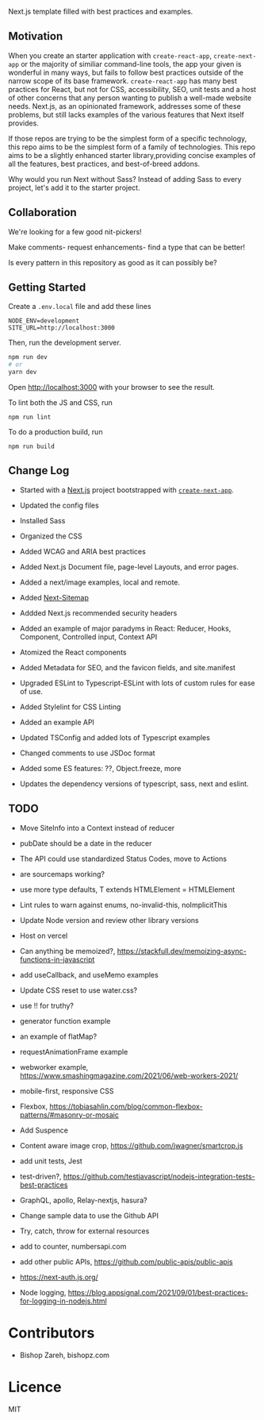 
Next.js template filled with best practices and examples.

## Motivation

When you create an starter application with `create-react-app`, `create-next-app` or the majority of similiar command-line tools, the app your given is wonderful in many ways, but fails to follow best practices outside of the narrow scope of its base framework. `create-react-app` has many best practices for React, but not for CSS, accessibility, SEO, unit tests and a host of other concerns that any person wanting to publish a well-made website needs. Next.js, as an opinionated framework, addresses some of these problems, but still lacks examples of the various features that Next itself provides.

If those repos are trying to be the simplest form of a specific technology, this repo aims to be the simplest form of a family of technologies. This repo aims to be a slightly enhanced starter library,providing concise examples of all the features, best practices, and best-of-breed addons.

Why would you run Next without Sass? Instead of adding Sass to every project, let's add it to the starter project.


## Collaboration

We're looking for a few good nit-pickers!

Make comments- request enhancements- find a type that can be better!

Is every pattern in this repository as good as it can possibly be?

## Getting Started

Create a `.env.local` file and add these lines

```
NODE_ENV=development
SITE_URL=http://localhost:3000
```

Then, run the development server.

```bash
npm run dev
# or
yarn dev
```

Open [http://localhost:3000](http://localhost:3000) with your browser to see the result.

To lint both the JS and CSS, run

```
npm run lint
```

To do a production build, run

```
npm run build
```



## Change Log

+ Started with a [Next.js](https://nextjs.org/) project bootstrapped with [`create-next-app`](https://github.com/vercel/next.js/tree/canary/packages/create-next-app).

+ Updated the config files

+ Installed Sass
+ Organized the CSS
+ Added WCAG and ARIA best practices

+ Added Next.js Document file, page-level Layouts, and error pages.
+ Added a next/image examples, local and remote.
+ Added [Next-Sitemap](https://www.npmjs.com/package/next-sitemap)
+ Addded Next.js recommended security headers

+ Added an example of major paradyms in React: Reducer, Hooks, Component, Controlled input, Context API
+ Atomized the React components

+ Added Metadata for SEO, and the favicon fields, and site.manifest

+ Upgraded ESLint to Typescript-ESLint with lots of custom rules for ease of use.
+ Added Stylelint for CSS Linting

+ Added an example API

+ Updated TSConfig and added lots of Typescript examples

+ Changed comments to use JSDoc format
+ Added some ES features: ??, Object.freeze, more

+ Updates the dependency versions of typescript, sass, next and eslint.


## TODO

+ Move SiteInfo into a Context instead of reducer
+ pubDate should be a date in the reducer
+ The API could use standardized Status Codes, move to Actions
+ are sourcemaps working?

+ use more type defaults, T extends HTMLElement = HTMLElement
+ Lint rules to warn against enums, no-invalid-this, noImplicitThis

+ Update Node version and review other library versions
+ Host on vercel

+ Can anything be memoized?, https://stackfull.dev/memoizing-async-functions-in-javascript
+ add useCallback, and useMemo examples
+ Update CSS reset to use water.css?
+ use !! for truthy?
+ generator function example
+ an example of flatMap?
+ requestAnimationFrame example
+ webworker example, https://www.smashingmagazine.com/2021/06/web-workers-2021/

+ mobile-first, responsive CSS
+ Flexbox, https://tobiasahlin.com/blog/common-flexbox-patterns/#masonry-or-mosaic

+ Add Suspence
+ Content aware image crop, https://github.com/jwagner/smartcrop.js

+ add unit tests, Jest
+ test-driven?, https://github.com/testjavascript/nodejs-integration-tests-best-practices

+ GraphQL, apollo, Relay-nextjs, hasura?
+ Change sample data to use the Github API
+ Try, catch, throw for external resources
+ add to counter, numbersapi.com
+ add other public APIs, https://github.com/public-apis/public-apis
+ https://next-auth.js.org/
+ Node logging, https://blog.appsignal.com/2021/09/01/best-practices-for-logging-in-nodejs.html


# Contributors

+ Bishop Zareh, bishopz.com

# Licence

MIT

